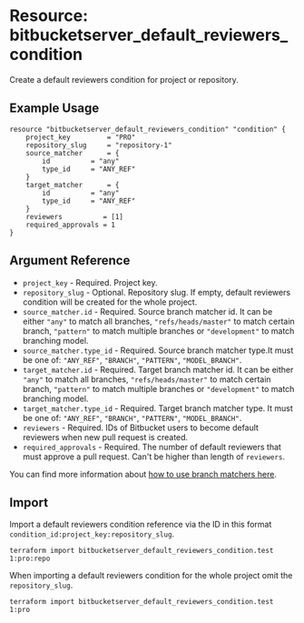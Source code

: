 # Resource: bitbucketserver_default_reviewers_condition

Create a default reviewers condition for project or repository.

## Example Usage

```hcl
resource "bitbucketserver_default_reviewers_condition" "condition" {
	project_key			= "PRO"
	repository_slug		= "repository-1"
	source_matcher		= {
		id			= "any"
		type_id		= "ANY_REF"
	}
	target_matcher		= {
		id			= "any"
		type_id		= "ANY_REF"
	}
	reviewers          = [1]
	required_approvals = 1
}
```

## Argument Reference

* `project_key` - Required. Project key.
* `repository_slug` - Optional. Repository slug. If empty, default reviewers condition will be created for the whole project.
* `source_matcher.id` - Required. Source branch matcher id. It can be either `"any"` to match all branches, `"refs/heads/master"` to match certain branch, `"pattern"` to match multiple branches or `"development"` to match branching model.
* `source_matcher.type_id` - Required. Source branch matcher type.It must be one of: `"ANY_REF"`, `"BRANCH"`, `"PATTERN"`, `"MODEL_BRANCH"`.
* `target_matcher.id` - Required. Target branch matcher id. It can be either `"any"` to match all branches, `"refs/heads/master"` to match certain branch, `"pattern"` to match multiple branches or `"development"` to match branching model.
* `target_matcher.type_id` - Required. Target branch matcher type. It must be one of: `"ANY_REF"`, `"BRANCH"`, `"PATTERN"`, `"MODEL_BRANCH"`.
* `reviewers` - Required. IDs of Bitbucket users to become default reviewers when new pull request is created.
* `required_approvals` - Required. The number of default reviewers that must approve a pull request. Can't be higher than length of `reviewers`.

You can find more information about [how to use branch matchers here](https://confluence.atlassian.com/bitbucketserver/add-default-reviewers-to-pull-requests-834221295.html).

## Import

Import a default reviewers condition reference via the ID in this format `condition_id:project_key:repository_slug`.

```
terraform import bitbucketserver_default_reviewers_condition.test 1:pro:repo
```

When importing a default reviewers condition for the whole project omit the `repository_slug`.

```
terraform import bitbucketserver_default_reviewers_condition.test 1:pro
```
